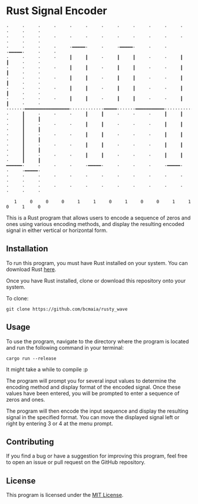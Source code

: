 # Rust Signal Encoder

```
·     ·     ·     ·     ·     ·     ·     ·     ·     ·     ·     ·     ·     ·     ·     
·     ·     ·     ·     ·     ·     ·     ·     ·     ·     ·     ·     ·     ·     ·     
·     ·     ·     ·     ·━━━━━·     ·     ·━━━━━·     ·     ·     ·━━━━━·     ·     ·     
·     ·     ·     ·     ┃     ┃     ·     ┃     ┃     ·     ·     ┃     ┃     ·     ·     
·     ·     ·     ·     ┃     ┃     ·     ┃     ┃     ·     ·     ┃     ┃     ·     ·     
·     ·     ·     ·     ┃     ┃     ·     ┃     ┃     ·     ·     ┃     ┃     ·     ·     
·     ·     ·     ·     ┃     ┃     ·     ┃     ┃     ·     ·     ┃     ┃     ·     ·     
·     ·     ·     ·     ┃     ┃     ·     ┃     ┃     ·     ·     ┃     ┃     ·     ·     
·······━━━━━━━━━━━━━━━━━·············━━━━━·······━━━━━━━━━━━·············━━━━━·······━━━━━
·     ┃     ·     ·     ·     ┃     ┃     ·     ·     ·     ┃     ┃     ·     ┃     ┃     
·     ┃     ·     ·     ·     ┃     ┃     ·     ·     ·     ┃     ┃     ·     ┃     ┃     
·     ┃     ·     ·     ·     ┃     ┃     ·     ·     ·     ┃     ┃     ·     ┃     ┃     
·     ┃     ·     ·     ·     ┃     ┃     ·     ·     ·     ┃     ┃     ·     ┃     ┃     
·     ┃     ·     ·     ·     ┃     ┃     ·     ·     ·     ┃     ┃     ·     ┃     ┃     
━━━━━━·     ·     ·     ·     ·━━━━━·     ·     ·     ·     ·━━━━━·     ·     ·━━━━━·     
·     ·     ·     ·     ·     ·     ·     ·     ·     ·     ·     ·     ·     ·     ·     
·     ·     ·     ·     ·     ·     ·     ·     ·     ·     ·     ·     ·     ·     ·     

   1     0     0     0     1     1     0     1     0     0     1     1     0     1     0        
```
  
This is a Rust program that allows users to encode a sequence of zeros and ones using 
various encoding methods, and display the resulting encoded signal in either vertical 
or horizontal form.


## Installation

To run this program, you must have Rust installed on your system. You can download Rust [here](https://www.rust-lang.org/tools/install).

Once you have Rust installed, clone or download this repository onto your system.

To clone:

    git clone https://github.com/bcmaia/rusty_wave

## Usage

To use the program, navigate to the directory where the program is located and run the following command in your terminal:

    cargo run --release

It might take a while to compile :p

The program will prompt you for several input values to determine the encoding method and display format of the encoded signal. Once these values have been entered, you will be prompted to enter a sequence of zeros and ones.

The program will then encode the input sequence and display the resulting signal in the specified format. You can move the displayed signal left or right by entering 3 or 4 at the menu prompt.

## Contributing

If you find a bug or have a suggestion for improving this program, feel free to open an issue or pull request on the GitHub repository.

## License

This program is licensed under the [MIT License](https://opensource.org/licenses/MIT).
